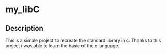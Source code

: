 # my_libC

## Description

This is a simple project to recreate the standard library in c.
Thanks to this project i was able to learn the basic of the c language.

